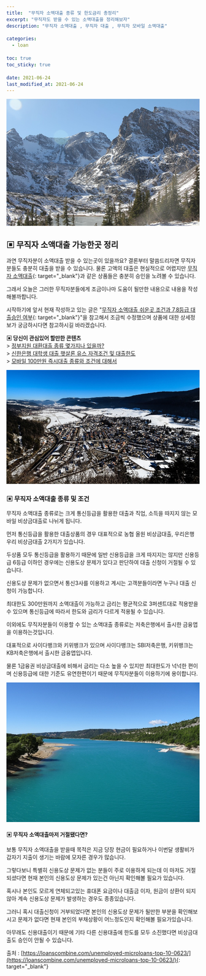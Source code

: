 ```yaml
---
title:  "무직자 소액대출 종류 및 한도금리 총정리"
excerpt: "무직자도 받을 수 있는 소액대출을 정리해보자"
description: "무직자 소액대출 , 무직자 대출 , 무직자 모바일 소액대출"

categories:
  - loan

toc: true
toc_sticky: true
 
date: 2021-06-24
last_modified_at: 2021-06-24
---
```

<p style="text-align: center;"><img src="/assets/images/posting_img/21-06-24/1.jpg" title="무직자 소액대출 받을 수 있는곳" alt="무직자 소액대출 받을 수 있는곳 썸네일 이미지"></p>

## ▣ 무직자 소액대출 가능한곳 정리  
과연 무직자분이 소액대출 받을 수 있는곳이 있을까요? 결론부터 말씀드리자면 무직자분들도 충분히 대출을 받을 수 있습니다. 물론 고액의 대출은 현실적으로 어렵지만 [무직자 소액대출](https://loanscombine.com/unemployed-microloans-top-10-0623/){: target="_blank"}과 같은 상품들은 충분히 승인을 노려볼 수 있습니다.

그래서 오늘은 그러한 무직자분들에게 조금이나마 도움이 될만한 내용으로 내용을 작성해볼까합니다.

시작하기에 앞서 현재 작성하고 있는 글은 "[무직자 소액대출 쉬운곳 조건과 7,8등급 대출승인 여부](https://loanscombine.com/unemployed-microloans-top-10-0623/){: target="_blank"}"을 참고해서 조금씩 수정했으며 상품에 대한 상세정보가 궁금하시다면 참고하시길 바라겠습니다.

**▣ 당신이 관심있어 할만한 콘텐츠**  
\> [정부지원 대환대출 종류 몇가지나 있을까?](https://loan-information.github.io/loan/5/)  
\> [신한은행 대학생 대출 햇살론 유스 자격조건 및 대출한도](https://loan-information.github.io/loan/11/)  
\> [모바일 100만원 즉시대출 종류와 조건에 대해서](https://loan-information.github.io/loan/18/)

<p style="text-align: center;"><img src="/assets/images/posting_img/21-06-24/2.jpg" title="무직자 소액대출 쉬운곳" alt="무직자 소액대출 쉬운곳 이미지"></p>

### ▣ 무직자 소액대출 종류 및 조건  
무직자 소액대출 종류로는 크게 통신등급을 활용한 대출과 직업, 소득을 따지지 않는 모바일 비상금대출로 나뉘게 됩니다.

먼저 통신등급을 활용한 대출상품의 경우 대표적으로 농협 올원 비상금대출, 우리은행 우리 비상금대출 2가지가 있습니다.

두상품 모두 통신등급을 활용하기 때문에 일반 신용등급을 크게 따지지는 않지만 신용등급 6등급 이하인 경우에는 신용도상 문제가 있다고 판단하여 대출 신청이 거절될 수 있습니다.

신용도상 문제가 없으면서 통신3사를 이용하고 계시는 고객분들이라면 누구나 대출 신청이 가능합니다.

최대한도 300만원까지 소액대출이 가능하고 금리는 평균적으로 3퍼센트대로 적용받을 수 있으며 통신등급에 따라서 한도와 금리가 다르게 적용될 수 있습니다.

이외에도 무직자분들이 이용할 수 있는 소액대출 종류로는 저축은행에서 출시한 금융앱을 이용하는것입니다.

대표적으로 사이다뱅크와 키위뱅크가 있으며 사이다뱅크는 SBI저축은행, 키위뱅크는 KB저축은행에서 출시한 금융앱입니다.

물론 1금융권 비상금대출에 비해서 금리는 다소 높을 수 있지만 최대한도가 넉넉한 편이며 신용등급에 대한 기준도 유연한편이기 때문에 무직자분들이 이용하기에 용이합니다.

<p style="text-align: center;"><img src="/assets/images/posting_img/21-06-24/3.jpg" title="무직자 소액대출 어디서 받아야할까?" alt="무직자 소액대출 이미지"></p>

#### ▣ 무직자 소액대출마저 거절됐다면?  
보통 무직자 소액대출을 받을때 목적은 지금 당장 현금이 필요하거나 이번달 생활비가 갑자기 지출이 생기는 바람에 모자른 경우가 많습니다.

그렇다보니 특별히 신용도상 문제가 없는 분들이 주로 이용하게 되는데 이 마저도 거절되셨다면 현재 본인의 신용도상 문제가 있는건 아닌지 확인해볼 필요가 있습니다.

혹시나 본인도 모르게 연체되고있는 휴대폰 요금이나 대출금 이자, 원금이 상환이 되지 않아 계속 신용도상 문제가 발생하는 경우도 종종있습니다.

그러니 혹시 대출신청이 거부되었다면 본인의 신용도상 문제가 될만한 부분을 확인해보시고 문제가 없다면 현재 본인의 부채상황이 어느정도인지 확인해볼 필요가있습니다.

아무래도 신용대출이기 때문에 기타 다른 신용대출에 한도를 모두 소진했다면 비상금대출도 승인이 안될 수 있습니다.

출처 : [https://loanscombine.com/unemployed-microloans-top-10-0623/](https://loanscombine.com/unemployed-microloans-top-10-0623/){: target="_blank"}